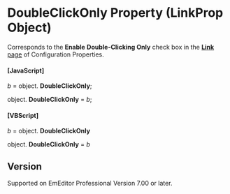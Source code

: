 # DoubleClickOnly Property (LinkProp Object)

Corresponds to the **Enable**
**Double-Clicking Only** check box in the [**Link** page](../../dlg/properties/link/index) of Configuration Properties.

#### \[JavaScript\]

_b_ =
object. **DoubleClickOnly**;

object. **DoubleClickOnly** = _b_;

#### \[VBScript\]

_b_ =
object. **DoubleClickOnly**

object. **DoubleClickOnly** = _b_

## Version

Supported on EmEditor Professional Version 7.00 or later.

